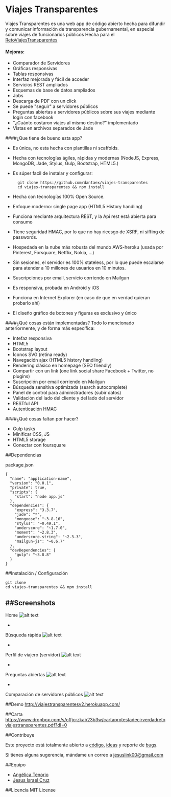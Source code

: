 Viajes Transparentes
============

Viajes Transparentes es una web app de código abierto hecha para difundir y comunicar información de transparencia gubernamental, en especial sobre viajes de funcionarios públicos
Hecha para el [RetoViajesTransparentes](http://ifai.codeandomexico.org)

#### Mejoras:

* Comparador de Servidores
* Gráficas responsivas
* Tablas responsivas
* Interfaz mejorada y fácil de acceder
* Servicios REST ampliados
* Esquemas de base de datos ampliados
* Jobs
* Descarga de PDF con un click
* Se puede "seguir" a servidores públicos
* Preguntas abiertas a servidores públicos sobre sus viajes mediante login con facebook
* "¿Cuánto costaron viajes al mismo destino?" implementado
* Vistas en archivos separados de Jade


####¿Que tiene de bueno esta app?


* Es única, no esta hecha con plantillas ni scaffolds.

* Hecha con tecnologías ágiles, rápidas y modernas
    (NodeJS, Express, MongoDB, Jade, Stylus, Gulp, Bootstrap, HTML5.)
    
* Es súper facil de instalar y configurar: 
    
        git clone https://github.com/dantaex/viajes-transparentes
        cd viajes-transparentes && npm install
    
* Hecha con tecnologías 100% Open Source.

* Enfoque moderno: single page app (HTML5 History handling)

* Funciona mediante arquitectura REST, y la Api rest está abierta para consumo

* Tiene seguridad HMAC, por lo que no hay rieesgo de XSRF, ni siffing de passwords.

* Hospedada en la nube más robusta del mundo AWS-heroku (usada por Pinterest, Forsquare, Netflix, Nokia, ...)

* Sin sesiones, el servidor es 100% stateless, por lo que puede escalarse para atender a 10 millones de usuarios en 10 minutos.

* Suscripciones por email, servicio corriendo en Mailgun

* Es responsiva, probada en Android y iOS

* Funciona en Internet Explorer (en caso de que en verdad quieran probarlo ahí)

* El diseño gráfico de botones y figuras es exclusivo y único

####¿Qué cosas están implementadas?
Todo lo mencionado anteriormente, y de forma más específica:

* Intefaz responsiva
* HTML5
* Bootstrap layout
* Íconos SVG (retina ready)
* Navegación ajax (HTML5 history handling)
* Rendering clásico en homepage (SEO friendly)
* Compartir con un link (one link social share Facebook + Twitter, no plugins)
* Suscripción por email corriendo en Mailgun
* Búsqueda sensitiva optimizada (search autocomplete)
* Panel de control para administradores (subir datos)
* Validación del lado del cliente y del lado del servidor
* RESTful API
* Autenticación HMAC

####¿Qué cosas faltan por hacer?

* Gulp tasks 
* Minificar CSS, JS
* HTML5 storage
* Conectar con foursquare


##Dependencias

package.json

    {
      "name": "application-name",
      "version": "0.0.1",
      "private": true,
      "scripts": {
        "start": "node app.js"
      },
      "dependencies": {
        "express": "3.3.7",
        "jade": "*",
        "mongoose": "~3.8.16",
        "stylus": "~0.49.1",
        "underscore": "~1.7.0",
        "moment": "~2.8.3",
        "underscore.string": "~2.3.3",
        "mailgun-js": "~0.6.7"
      },
      "devDependencies": {
        "gulp": "~3.8.8"
      }
    }


##Instalación / Configuración 
    
    git clone 
    cd viajes-transparentes && npm install

##Screenshots
-
Home
![alt text](https://raw.githubusercontent.com/dantaex/viajes-transparentes/master/screenshot1.png "Viajes Transparentes")

-
Búsqueda rápida
![alt text](https://raw.githubusercontent.com/dantaex/viajes-transparentes/master/screenshot2.png "Viajes Transparentes")

-
Perfil de viajero (servidor)
![alt text](https://raw.githubusercontent.com/dantaex/viajes-transparentes/master/screenshot3.png "Viajes Transparentes")

-
Preguntas abiertas
![alt text](https://raw.githubusercontent.com/dantaex/viajes-transparentes/master/screenshot4.png "Viajes Transparentes")

-
Comparación de servidores públicos
![alt text](https://raw.githubusercontent.com/dantaex/viajes-transparentes/master/screenshot5.png "Viajes Transparentes")

##Demo
http://viajestransparentesv2.herokuapp.com/


##Carta 
https://www.dropbox.com/s/offjcrzkab23b3w/cartaprotestadecirverdadretoviajestransparentes.pdf?dl=0


##Contribuye

Este proyecto está totalmente abierto a  [código](https://github.com/dantaex/viajes-transparentes/pulls), [ideas](https://github.com/dantaex/viajes-transparentes/issues) y reporte de  [bugs](https://github.com/dantaex/viajes-transparentes/issues).

Si tienes alguna sugerencia, mándame un correo a <jesuslink00@gmail.com>

##Equipo

- [Angélica Tenorio](https://twitter.com/aixaimee)
- [Jesus Israel Cruz](https://github.com/dantaex)


##Licencia
MIT License
